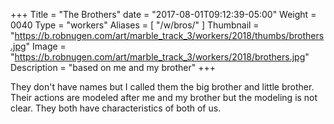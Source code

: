 +++
Title = "The Brothers"
date = "2017-08-01T09:12:39-05:00"
Weight = 0040
Type = "workers"
Aliases = [
    "/w/bros/"
]
Thumbnail = "https://b.robnugen.com/art/marble_track_3/workers/2018/thumbs/brothers.jpg"
Image = "https://b.robnugen.com/art/marble_track_3/workers/2018/brothers.jpg"
Description = "based on me and my brother"
+++

They don't have names but I called them the big brother and little brother. Their actions are modeled after me and my brother but the modeling is not clear.  They both have characteristics of both of us.
